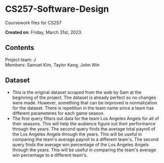# CS257-Software-Design

Coursework files for CS257

**Created on**: Friday, March 31st, 2023.  

## Contents
Project team: J  
Members: Samuel Kim, Taylor Kang, John Win

## Dataset 

- This is the original dataset scraped from the web by Sam at the beginning of the project. The dataset is already perfect so no changes were made. However, something that can be improved is normalization for the dataset. There is repetition in the team name since a team has different parameteres for each game season. 
- The first query filters out data for the team Los Angeles Angels for all of their seasons. This will help the audience figure out their performance through the years. The second query finds the average total payroll of the Los Angeles Angels through the years. This will be useful in comparing the team's average payroll to a different team's. The second query finds the average win percentage of the Los Angeles Angels through the years. This will be useful in comparing the team's average win percentage to a different team's. 
